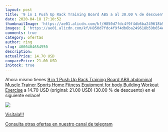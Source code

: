 ```yaml
---
layout: post
title: '9 in 1 Push Up Rack Training Board ABS a al 30.00 % de descuento'
date: 2020-04-18 17:10:52
thumbnailImage: 'https://ae01.alicdn.com/kf/H850d7fdc4f9f4db6ba249618b59b654eI/9-in-1-Push-Up-Rack-Training-Board-ABS-abdominal-Muscle-Trainer-Sports-Home-Fitness-Equipment.jpg_350x350._SL200_.jpg'
images: [ 'https://ae01.alicdn.com/kf/H850d7fdc4f9f4db6ba249618b59b654eI/9-in-1-Push-Up-Rack-Training-Board-ABS-abdominal-Muscle-Trainer-Sports-Home-Fitness-Equipment.jpg_350x350._SL200_.jpg' ]
comments: true
category: ofertas
author: ring
slug: 4000404684550
description:
actualPrice: 14.70 USD
comparePrice: 21.00 USD
inStock: true
---
```


Ahora mismo tienes [9 in 1 Push Up Rack Training Board ABS abdominal Muscle Trainer Sports Home Fitness Equipment for body Building Workout Exercise](https://www.amazon.com/dp/4000404684550/?tag=redken08-20) a 14.70 USD (original: 21.00 USD) (30.00 %  de descuento) en el siguiente enlace!

[![](https://ae01.alicdn.com/kf/H850d7fdc4f9f4db6ba249618b59b654eI/9-in-1-Push-Up-Rack-Training-Board-ABS-abdominal-Muscle-Trainer-Sports-Home-Fitness-Equipment.jpg_350x350._SL200_.jpg)](https://www.amazon.com/dp/4000404684550/?tag=redken08-20)

[Visítala!!!](https://www.amazon.com/dp/4000404684550/?tag=redken08-20)

[Consulta otras ofertas en nuestro canal de telegram](https://t.me/s/ofertas25)
